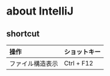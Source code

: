 # about IntelliJ

## shortcut

| 操作      | ショットキー | 
|:--------- |:-----------|
|ファイル構造表示|Ctrl + F12|

           

